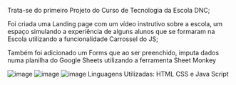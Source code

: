 Trata-se do primeiro Projeto do Curso de Tecnologia da Escola DNC;

Foi criada uma Landing page com um vídeo instrutivo sobre a escola, um espaço simulando a experiência de alguns alunos que se formaram na Escola utilizando a funcionalidade Carrossel do JS;

Também foi adicionado um Forms que ao ser preenchido, imputa dados numa planilha do Google Sheets utilizando a ferramenta Sheet Monkey

![image](https://github.com/WelbsterHG/projeto-landing-page/assets/126114862/c2df1d03-5da3-4606-b614-d56eed91a0e8)
![image](https://github.com/WelbsterHG/projeto-landing-page/assets/126114862/0605aadd-1773-4959-b2d4-3ca2dd3e0d2a)
![image](https://github.com/WelbsterHG/projeto-landing-page/assets/126114862/00246feb-2547-4c7b-bc14-0af9f22444fd)
Linguagens Utilizadas: HTML CSS e Java Script
